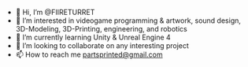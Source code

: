 - 👋 Hi, I’m @FIIRETURRET
- 👀 I’m interested in videogame programming & artwork, sound design, 3D-Modeling, 3D-Printing, engineering, and robotics
- 🌱 I’m currently learning Unity & Unreal Engine 4
- 💞️ I’m looking to collaborate on any interesting project
- 📫 How to reach me partsprinted@gmail.com

<!---
FIIRETURRET/FIIRETURRET is a ✨ special ✨ repository because its `README.md` (this file) appears on your GitHub profile.
You can click the Preview link to take a look at your changes.
--->
